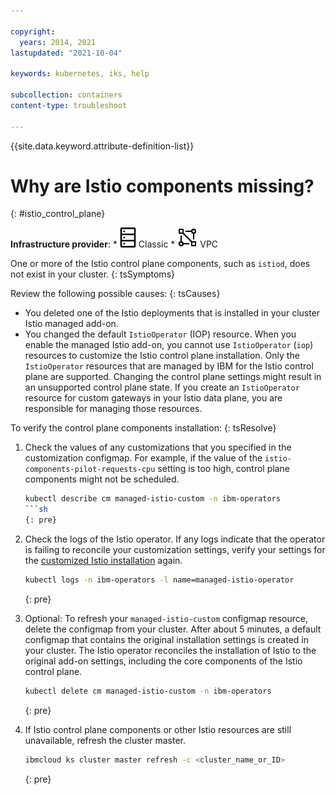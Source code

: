 ```yaml
---

copyright:
  years: 2014, 2021
lastupdated: "2021-10-04"

keywords: kubernetes, iks, help

subcollection: containers
content-type: troubleshoot

---
```


{{site.data.keyword.attribute-definition-list}}

  

# Why are Istio components missing?
{: #istio_control_plane}

**Infrastructure provider**:
    * ![Classic infrastructure provider icon.](images/icon-classic-2.png) Classic
    * ![VPC infrastructure provider icon.](images/icon-vpc-2.png) VPC


One or more of the Istio control plane components, such as `istiod`, does not exist in your cluster.
{: tsSymptoms}

Review the following possible causes:
{: tsCauses}

* You deleted one of the Istio deployments that is installed in your cluster Istio managed add-on.
* You changed the default `IstioOperator` (IOP) resource. When you enable the managed Istio add-on, you cannot use `IstioOperator` (`iop`) resources to customize the Istio control plane installation. Only the `IstioOperator` resources that are managed by IBM for the Istio control plane are supported. Changing the control plane settings might result in an unsupported control plane state. If you create an `IstioOperator` resource for custom gateways in your Istio data plane, you are responsible for managing those resources.


To verify the control plane components installation:
{: tsResolve}

1. Check the values of any customizations that you specified in the customization configmap. For example, if the value of the `istio-components-pilot-requests-cpu` setting is too high, control plane components might not be scheduled.
    ```sh
    kubectl describe cm managed-istio-custom -n ibm-operators
    ```sh
    {: pre}

2. Check the logs of the Istio operator. If any logs indicate that the operator is failing to reconcile your customization settings, verify your settings for the [customized Istio installation](/docs/containers?topic=containers-istio#customize) again.
    ```sh
    kubectl logs -n ibm-operators -l name=managed-istio-operator
    ```
    {: pre}

3. Optional: To refresh your `managed-istio-custom` configmap resource, delete the configmap from your cluster. After about 5 minutes, a default configmap that contains the original installation settings is created in your cluster. The Istio operator reconciles the installation of Istio to the original add-on settings, including the core components of the Istio control plane.
    ```sh
    kubectl delete cm managed-istio-custom -n ibm-operators
    ```
    {: pre}

4. If Istio control plane components or other Istio resources are still unavailable, refresh the cluster master.
    ```sh
    ibmcloud ks cluster master refresh -c <cluster_name_or_ID>
    ```
    {: pre}






